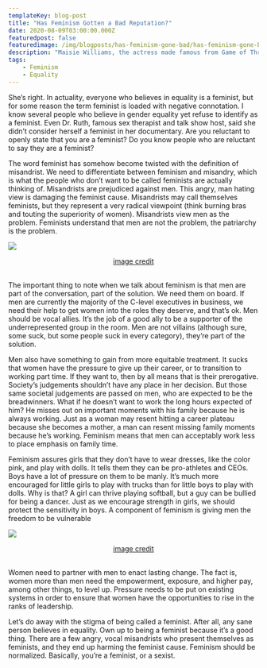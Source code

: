 ```yaml
---
templateKey: blog-post
title: "Has Feminism Gotten a Bad Reputation?"
date: 2020-08-09T03:00:00.000Z
featuredpost: false
featuredimage: /img/blogposts/has-feminism-gone-bad/has-feminism-gone-bad1.png
description: "Maisie Williams, the actress made famous from Game of Thrones, said “I feel like we should stop calling feminists 'feminists' and just start calling people who aren't feminist 'sexist' – and then everyone else is just human.”"
tags:
    - Feminism
    - Equality
---
```

She’s right. In actuality, everyone who believes in equality is a feminist, but for some reason the term feminist is loaded with negative connotation. I know several people who believe in gender equality yet refuse to identify as a feminist. Even Dr. Ruth, famous sex therapist and talk show host, said she didn’t consider herself a feminist in her documentary. Are you reluctant to openly state that you are a feminist? Do you know people who are reluctant to say they are a feminist?

The word feminist has somehow become twisted with the definition of misandrist. We need to differentiate between feminism and misandry, which is what the people who don’t want to be called feminists are actually thinking of. Misandrists are prejudiced against men. This angry, man hating view is damaging the feminist cause. Misandrists may call themselves feminists, but they represent a very radical viewpoint (think burning bras and touting the superiority of women). Misandrists view men as the problem. Feminists understand that men are not the problem, the patriarchy is the problem. 

![](/img/blogposts/has-feminism-gone-bad/has-feminism-gone-bad1.png#center)
<div style="text-align: center"><a href="https://latimeshighschool.files.wordpress.com/2016/01/screen-shot-2016-01-07-at-7-23-06-pm.png?w=291&h=367">image credit</a></div><br />

The important thing to note when we talk about feminism is that men are part of the conversation, part of the solution. We need them on board. If men are currently the majority of the C-level executives in business, we need their help to get women into the roles they deserve, and that’s ok. Men should be vocal allies. It’s the job of a good ally to be a supporter of the underrepresented group in the room. Men are not villains (although sure, some suck, but some people suck in every category), they’re part of the solution. 

Men also have something to gain from more equitable treatment. It sucks that women have the pressure to give up their career, or to transition to working part time. If they want to, then by all means that is their prerogative. Society’s judgements shouldn’t have any place in her decision. But those same societal judgements are passed on men, who are expected to be the breadwinners. What if he doesn’t want to work the long hours expected of him? He misses out on important moments with his family because he is always working. Just as a woman may resent hitting a career plateau because she becomes a mother, a man can resent missing family moments because he’s working. Feminism means that men can acceptably work less to place emphasis on family time.

Feminism assures girls that they don’t have to wear dresses, like the color pink, and play with dolls. It tells them they can be pro-athletes and CEOs. Boys have a lot of pressure on them to be manly. It’s much more encouraged for little girls to play with trucks than for little boys to play with dolls. Why is that? A girl can thrive playing softball, but a guy can be bullied for being a dancer. Just as we encourage strength in girls, we should protect the sensitivity in boys. A component of feminism is giving men the freedom to be vulnerable

![](/img/blogposts/has-feminism-gone-bad/has-feminism-gone-bad2.jpg#center)
<div style="text-align: center"><a href="https://i.dailymail.co.uk/i/pix/2016/07/18/15/3663A8B400000578-3695751-image-a-5_1468851723199.jpg">image credit</a></div><br />

Women need to partner with men to enact lasting change. The fact is, women more than men need the empowerment, exposure, and higher pay, among other things, to level up. Pressure needs to be put on existing systems in order to ensure that women have the opportunities to rise in the ranks of leadership. 

Let’s do away with the stigma of being called a feminist. After all, any sane person believes in equality. Own up to being a feminist because it’s a good thing. There are a few angry, vocal  misandrists who present themselves as feminists, and they end up harming the feminist cause. Feminism should be normalized. Basically, you’re a feminist, or a sexist.